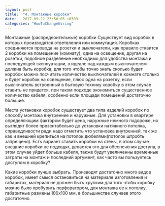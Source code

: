 ```yaml
---
layout: post
title:  "4. Монтажные коробки"
date:   2017-09-22 23:50:05 +0300
categories: "HowToChangeWiring"
---
```

Монтажные (распредеоительные) коробки
Существует вид коробок в которых производятся ответвления или коммутация.
Коробках соединяются провода на розетки и выключатели, как правило стявится 2 коробки на помещение (комнату), одна на освещение, другая на розетки, подобное разделение необходимо для удобства монтажа и последующей эксплуатации, 
в идеале над каждым выключателем должна быть коробка, для того чтобы точно знать сколько будет коробок можно посчитать количество выключателей в комнате столько и будет коробок на освещение, плюс одна на розетку, если выключатель встроенный в бытовую технику коробку в этом случае ставить не придется, при таком подходе экономиться существенное количество кабеля, особенно если площади помещений достаточно большие.

Места установки коробок
существует два типа изделий коробок по способу монтажа внутренние и наружные.
Для установки в квартире определяющим фактором будет цена, наружные немного подороже, но выглядят более презентабельно до установки натяжного потолка, справедливости ради надо отметить что установка внутренней, так же как и внешней крепиться на потолок дюбелями(потолок штробть запрещено).
Есть вариант ставить коробки на стены, в этом случае внешние коробки не подходят, делается это для обеспечения доступа, в этом случае уйдет больше кабеля, также будут увеличенны временные затраты на монтаж и последний аргумент, как часто вы  пользуетесь доступом в коробку?

Какие коробки лучше выбрать.
Производят достаточно много видов коробок, имеет смысл остановиться на материале изготовления и габаритах, материал не должен быть хрупким для того чтобы коробку можно было пробурить перфоратором, для монтажа ее к потолку, габаритные размены 100х100 мм, в большинстве случаев этого достаточно.